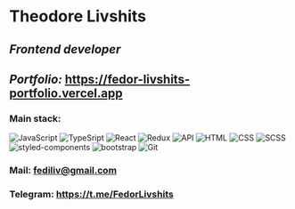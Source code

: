 # Theodore Livshits 
## *Frontend developer*
## *Portfolio:* https://fedor-livshits-portfolio.vercel.app
### Main stack:
![JavaScript](https://img.shields.io/badge/-JavaScript-090909?style=for-the-badge&logo=JavaScript)
![TypeSript](https://img.shields.io/badge/-TypeScript-090909?style=for-the-badge&logo=TypeScript)
![React](https://img.shields.io/badge/-React-090909?style=for-the-badge&logo=React)
![Redux](https://img.shields.io/badge/-Redux-090909?style=for-the-badge&logo=Redux)
![API](https://img.shields.io/badge/-REST&#032;API-090909?style=for-the-badge)
![HTML](https://img.shields.io/badge/-HTML-090909?style=for-the-badge&logo=html5)
![CSS](https://img.shields.io/badge/-CSS-090909?style=for-the-badge&logo=css3)
![SCSS](https://img.shields.io/badge/-SASS-090909?style=for-the-badge&logo=sass)
![styled-components](https://img.shields.io/badge/-STYLEDCOMPONENTS-090909?style=for-the-badge&logo=styledComponents)
![bootstrap](https://img.shields.io/badge/-BOOTSTRAP-090909?style=for-the-badge&logo=bootstrap)
![Git](https://img.shields.io/badge/-Git-090909?style=for-the-badge&logo=Git)
### Mail: fediliv@gmail.com
### Telegram: https://t.me/FedorLivshits


<!--
**FedorLivshits/FedorLivshits** is a ✨ _special_ ✨ repository because its `README.md` (this file) appears on your GitHub profile.

Here are some ideas to get you started:

- 🔭 I’m currently working on ...
- 🌱 I’m currently learning ...
- 👯 I’m looking to collaborate on ...
- 🤔 I’m looking for help with ...
- 💬 Ask me about ...
- 📫 How to reach me: ...
- 😄 Pronouns: ...
- ⚡ Fun fact: ...
-->
